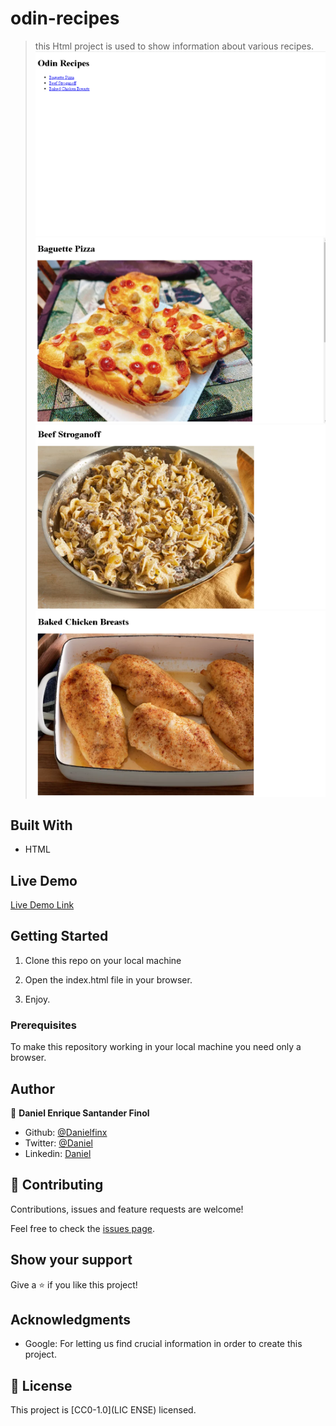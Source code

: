 # odin-recipes

> this Html project is used to show information about various recipes.
![screenshot](/Screenshots/Screenshot_1.png)
![screenshot](/Screenshots/Screenshot_2.png)
![screenshot](/Screenshots/Screenshot_3.png)
![screenshot](/Screenshots/Screenshot_4.png)

## Built With

- HTML

## Live Demo

[Live Demo Link](http://Danielfinx.github.io/odin-recipes)


## Getting Started
1. Clone this repo on your local machine

2. Open the index.html file in your browser.

3. Enjoy.

### Prerequisites
To make this repository working in your local machine you need only a browser.

## Author

👤 **Daniel Enrique Santander Finol**

- Github: [@Danielfinx](https://github.com/Danielfinx)
- Twitter: [@Daniel](#)
- Linkedin: [Daniel](#)

## 🤝 Contributing

Contributions, issues and feature requests are welcome!

Feel free to check the [issues page](https://github.com/Danielfinx/odin-recipes/issues).


## Show your support

Give a ⭐️ if you like this project!

## Acknowledgments

- Google: For letting us find crucial information in order to create this project.

## 📝 License

This project is [CC0-1.0](LIC ENSE) licensed.
